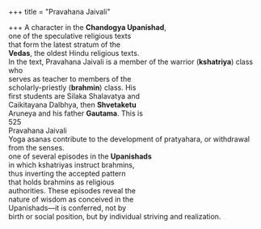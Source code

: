+++
title = "Pravahana Jaivali"

+++
A character in the **Chandogya Upanishad**,  
one of the speculative religious texts  
that form the latest stratum of the  
**Vedas**, the oldest Hindu religious texts.  
In the text, Pravahana Jaivali is a member of the warrior (**kshatriya**) class who  
serves as teacher to members of the  
scholarly-priestly (**brahmin**) class. His  
first students are Silaka Shalavatya and  
Caikitayana Dalbhya, then **Shvetaketu**  
Aruneya and his father **Gautama**. This is  
525  
Pravahana Jaivali  
Yoga asanas contribute to the development of pratyahara, or withdrawal from the senses.  
one of several episodes in the **Upanishads**  
in which kshatriyas instruct brahmins,  
thus inverting the accepted pattern  
that holds brahmins as religious  
authorities. These episodes reveal the  
nature of wisdom as conceived in the  
Upanishads—it is conferred, not by  
birth or social position, but by individual striving and realization.